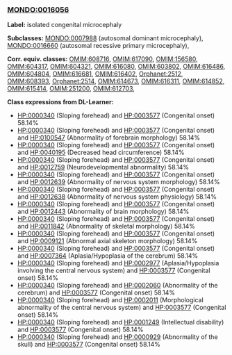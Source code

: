 
### [MONDO:0016056](http://purl.obolibrary.org/obo/MONDO_0016056)
**Label:** isolated congenital microcephaly

**Subclasses:** [MONDO:0007988](http://purl.obolibrary.org/obo/MONDO_0007988) (autosomal dominant microcephaly), [MONDO:0016660](http://purl.obolibrary.org/obo/MONDO_0016660) (autosomal recessive primary microcephaly), 

**Corr. equiv. classes:** [OMIM:608716](http://purl.obolibrary.org/obo/OMIM_608716), [OMIM:617090](http://purl.obolibrary.org/obo/OMIM_617090), [OMIM:156580](http://purl.obolibrary.org/obo/OMIM_156580), [OMIM:604317](http://purl.obolibrary.org/obo/OMIM_604317), [OMIM:604321](http://purl.obolibrary.org/obo/OMIM_604321), [OMIM:616080](http://purl.obolibrary.org/obo/OMIM_616080), [OMIM:603802](http://purl.obolibrary.org/obo/OMIM_603802), [OMIM:616486](http://purl.obolibrary.org/obo/OMIM_616486), [OMIM:604804](http://purl.obolibrary.org/obo/OMIM_604804), [OMIM:616681](http://purl.obolibrary.org/obo/OMIM_616681), [OMIM:616402](http://purl.obolibrary.org/obo/OMIM_616402), [Orphanet:2512](http://www.orpha.net/ORDO/Orphanet_2512), [OMIM:608393](http://purl.obolibrary.org/obo/OMIM_608393), [Orphanet:2514](http://www.orpha.net/ORDO/Orphanet_2514), [OMIM:614673](http://purl.obolibrary.org/obo/OMIM_614673), [OMIM:616311](http://purl.obolibrary.org/obo/OMIM_616311), [OMIM:614852](http://purl.obolibrary.org/obo/OMIM_614852), [OMIM:615414](http://purl.obolibrary.org/obo/OMIM_615414), [OMIM:251200](http://purl.obolibrary.org/obo/OMIM_251200), [OMIM:612703](http://purl.obolibrary.org/obo/OMIM_612703), 

**Class expressions from DL-Learner:**

- [HP:0000340](http://purl.obolibrary.org/obo/HP_0000340) (Sloping forehead) and [HP:0003577](http://purl.obolibrary.org/obo/HP_0003577) (Congenital onset) 58.14%
- [HP:0000340](http://purl.obolibrary.org/obo/HP_0000340) (Sloping forehead) and [HP:0003577](http://purl.obolibrary.org/obo/HP_0003577) (Congenital onset) and [HP:0100547](http://purl.obolibrary.org/obo/HP_0100547) (Abnormality of forebrain morphology) 58.14%
- [HP:0000340](http://purl.obolibrary.org/obo/HP_0000340) (Sloping forehead) and [HP:0003577](http://purl.obolibrary.org/obo/HP_0003577) (Congenital onset) and [HP:0040195](http://purl.obolibrary.org/obo/HP_0040195) (Decreased head circumference) 58.14%
- [HP:0000340](http://purl.obolibrary.org/obo/HP_0000340) (Sloping forehead) and [HP:0003577](http://purl.obolibrary.org/obo/HP_0003577) (Congenital onset) and [HP:0012759](http://purl.obolibrary.org/obo/HP_0012759) (Neurodevelopmental abnormality) 58.14%
- [HP:0000340](http://purl.obolibrary.org/obo/HP_0000340) (Sloping forehead) and [HP:0003577](http://purl.obolibrary.org/obo/HP_0003577) (Congenital onset) and [HP:0012639](http://purl.obolibrary.org/obo/HP_0012639) (Abnormality of nervous system morphology) 58.14%
- [HP:0000340](http://purl.obolibrary.org/obo/HP_0000340) (Sloping forehead) and [HP:0003577](http://purl.obolibrary.org/obo/HP_0003577) (Congenital onset) and [HP:0012638](http://purl.obolibrary.org/obo/HP_0012638) (Abnormality of nervous system physiology) 58.14%
- [HP:0000340](http://purl.obolibrary.org/obo/HP_0000340) (Sloping forehead) and [HP:0003577](http://purl.obolibrary.org/obo/HP_0003577) (Congenital onset) and [HP:0012443](http://purl.obolibrary.org/obo/HP_0012443) (Abnormality of brain morphology) 58.14%
- [HP:0000340](http://purl.obolibrary.org/obo/HP_0000340) (Sloping forehead) and [HP:0003577](http://purl.obolibrary.org/obo/HP_0003577) (Congenital onset) and [HP:0011842](http://purl.obolibrary.org/obo/HP_0011842) (Abnormality of skeletal morphology) 58.14%
- [HP:0000340](http://purl.obolibrary.org/obo/HP_0000340) (Sloping forehead) and [HP:0003577](http://purl.obolibrary.org/obo/HP_0003577) (Congenital onset) and [HP:0009121](http://purl.obolibrary.org/obo/HP_0009121) (Abnormal axial skeleton morphology) 58.14%
- [HP:0000340](http://purl.obolibrary.org/obo/HP_0000340) (Sloping forehead) and [HP:0003577](http://purl.obolibrary.org/obo/HP_0003577) (Congenital onset) and [HP:0007364](http://purl.obolibrary.org/obo/HP_0007364) (Aplasia/Hypoplasia of the cerebrum) 58.14%
- [HP:0000340](http://purl.obolibrary.org/obo/HP_0000340) (Sloping forehead) and [HP:0002977](http://purl.obolibrary.org/obo/HP_0002977) (Aplasia/Hypoplasia involving the central nervous system) and [HP:0003577](http://purl.obolibrary.org/obo/HP_0003577) (Congenital onset) 58.14%
- [HP:0000340](http://purl.obolibrary.org/obo/HP_0000340) (Sloping forehead) and [HP:0002060](http://purl.obolibrary.org/obo/HP_0002060) (Abnormality of the cerebrum) and [HP:0003577](http://purl.obolibrary.org/obo/HP_0003577) (Congenital onset) 58.14%
- [HP:0000340](http://purl.obolibrary.org/obo/HP_0000340) (Sloping forehead) and [HP:0002011](http://purl.obolibrary.org/obo/HP_0002011) (Morphological abnormality of the central nervous system) and [HP:0003577](http://purl.obolibrary.org/obo/HP_0003577) (Congenital onset) 58.14%
- [HP:0000340](http://purl.obolibrary.org/obo/HP_0000340) (Sloping forehead) and [HP:0001249](http://purl.obolibrary.org/obo/HP_0001249) (Intellectual disability) and [HP:0003577](http://purl.obolibrary.org/obo/HP_0003577) (Congenital onset) 58.14%
- [HP:0000340](http://purl.obolibrary.org/obo/HP_0000340) (Sloping forehead) and [HP:0000929](http://purl.obolibrary.org/obo/HP_0000929) (Abnormality of the skull) and [HP:0003577](http://purl.obolibrary.org/obo/HP_0003577) (Congenital onset) 58.14%


